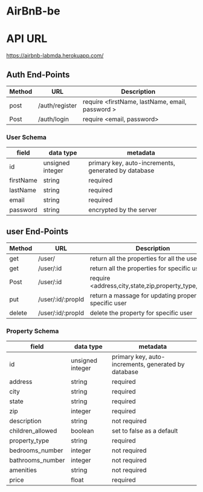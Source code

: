 # AirBnB-be


# API URL
https://airbnb-labmda.herokuapp.com/




## Auth End-Points

| Method |       URL        | Description                                         |
| ------ | ---------------- | --------------------------------------------------- |
| post   | /auth/register   | require <firstName, lastName, email, password  >    |
| Post   | /auth/login      | require <email, password>                           |



### User Schema

|field     |data type               |   metadata                                           |
|----------|------------------------|------------------------------------------------------|
|id        |unsigned integer        |primary key, auto-increments, generated by database   |
|firstName |string                  |required                                              |
|lastName  |string                  |required                                              |
|email     |string                  |required                                              |
|password  |string                  |encrypted by the server                               |




## user End-Points

| Method |       URL         | Description                                               |
| -------| ------------------| ----------------------------------------------------------|
| get    | /user/            | return all the properties for all the users               |
| get    | /user/:id         | return all the properties for specific user               |
| Post   | /user/:id         | require <address,city,state,zip,property_type,price>      |
| put    | /user/:id/:propId | return a massage for updating property for specific user  |
| delete | /user/:id/:propId | delete the property for specific user                     |



### Property Schema

|field               |data type                  |   metadata                                           |
|--------------------|---------------------------|------------------------------------------------------|
|id                  |unsigned integer           |primary key, auto-increments, generated by database   |
|address             |string                     |required                                              |
|city                |string                     |required                                              |
|state               |string                     |required                                              |
|zip                 |integer                    |required                                              |
|description         |string                     |not required                                          |
|children_allowed    |boolean                    |set to false as a default                             |
|property_type       |string                     |required                                              |
|bedrooms_number     |integer                    |not required                                          |
|bathrooms_number    |integer                    |not required                                          |
|amenities           |string                     |not required                                          |
|price               |float                      |required                                              |
